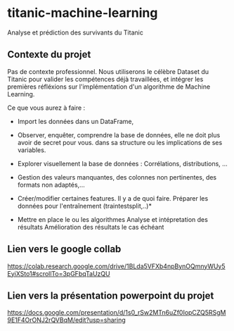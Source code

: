 # titanic-machine-learning
Analyse et prédiction des survivants du Titanic

## Contexte du projet

Pas de contexte professionnel. Nous utiliserons le célèbre Dataset du Titanic pour valider les compétences déjà travaillées, et intégrer les premières réfléxions sur l'implémentation d'un algorithme de Machine Learning.

Ce que vous aurez à faire :

* Import les données dans un DataFrame,
* Observer, enquêter, comprendre la base de données, elle ne doit plus avoir de secret pour vous. dans sa structure ou les implications de ses variables.
* Explorer visuellement la base de données : Corrélations, distributions, ...
* Gestion des valeurs manquantes, des colonnes non pertinentes, des formats non adaptés,...
* Créer/modifier certaines features. Il y a de quoi faire.
    Préparer les données pour l'entraînement (traintestsplit,..)*
    
* Mettre en place le ou les algorithmes
    Analyse et intépretation des résultats
    Amélioration des résultats le cas échéant

## Lien vers le google collab

https://colab.research.google.com/drive/1BLda5VFXb4npBynOQmnyWUy5EyiXSto1#scrollTo=3pGFbqTaUzQU

## Lien vers la présentation powerpoint du projet
https://docs.google.com/presentation/d/1s0_rSw2MTn6uZf0IopCZQ5RSgM9E1F4OrONJ2rQVBqM/edit?usp=sharing

